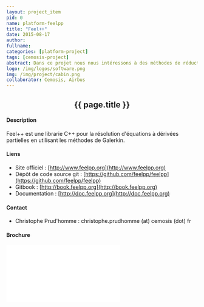 ```yaml
---
layout: project_item
pid: 0
name: platform-feelpp
title: "Feel++"
date: 2015-08-17
author:
fullname:
categories: [platform-project]
tags: [cemosis-project]
abstract: Dans ce projet nous nous intéressons à des méthodes de réduction d'ordre pour des problèmes d'aérothermie.
logo: /img/logos/software.png
img: /img/project/cabin.png
collaborator: Cemosis, Airbus
---
```


<center>
<h2>{{ page.title }}</h2>
</center>

<div class="row-fluid">
<div class="col-md-6">

#### Description

Feel++ est une librarie C++ pour la résolution d'équations à dérivées partielles en utilisant les méthodes de Galerkin.

#### Liens

* Site officiel : [http://www.feelpp.org](http://www.feelpp.org)
* Dépôt de code source git : [https://github.com/feelpp/feelpp](https://github.com/feelpp/feelpp)
* Gitbook : [http://book.feelpp.org](http://book.feelpp.org)
* Documentation : [http://doc.feelpp.org](http://doc.feelpp.org)

#### Contact

* Christophe Prud'homme : christophe.prudhomme (at) cemosis (dot) fr

</div>
<div class="col-md-6">

#### Brochure

<div class="embed-responsive embed-responsive-4by3">
<iframe allowfullscreen frameborder="0" class="embed-responsive-item" src="//d2pjrbs8oo6puz.cloudfront.net/7dda1788-5ebd-473a-a346-58beb7125818/embedControls.html" id="CvMsP0dxUoBc"></iframe>
</div>

</div>
</div>
